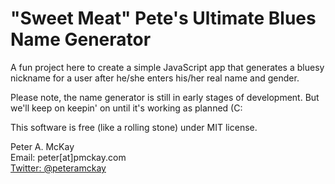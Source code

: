 # "Sweet Meat" Pete's Ultimate Blues Name Generator

A fun project here to create a simple JavaScript app that generates a bluesy nickname for a user after he/she enters his/her real name and gender.

Please note, the name generator is still in early stages of development. But we'll keep on keepin' on until it's working as planned (C:

This software is free (like a rolling stone) under MIT license. 

Peter A. McKay        
Email: peter[at]pmckay.com      
<a href="https://twitter.com/peteramckay">Twitter: @peteramckay</a>      
